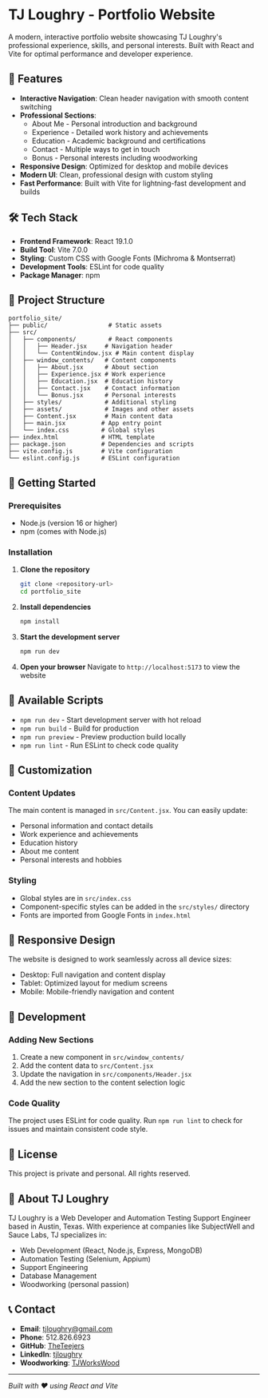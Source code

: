 # TJ Loughry - Portfolio Website

A modern, interactive portfolio website showcasing TJ Loughry's professional experience, skills, and personal interests. Built with React and Vite for optimal performance and developer experience.

## 🚀 Features

- **Interactive Navigation**: Clean header navigation with smooth content switching
- **Professional Sections**: 
  - About Me - Personal introduction and background
  - Experience - Detailed work history and achievements
  - Education - Academic background and certifications
  - Contact - Multiple ways to get in touch
  - Bonus - Personal interests including woodworking
- **Responsive Design**: Optimized for desktop and mobile devices
- **Modern UI**: Clean, professional design with custom styling
- **Fast Performance**: Built with Vite for lightning-fast development and builds

## 🛠️ Tech Stack

- **Frontend Framework**: React 19.1.0
- **Build Tool**: Vite 7.0.0
- **Styling**: Custom CSS with Google Fonts (Michroma & Montserrat)
- **Development Tools**: ESLint for code quality
- **Package Manager**: npm

## 📁 Project Structure

```
portfolio_site/
├── public/                 # Static assets
├── src/
│   ├── components/         # React components
│   │   ├── Header.jsx     # Navigation header
│   │   └── ContentWindow.jsx # Main content display
│   ├── window_contents/   # Content components
│   │   ├── About.jsx      # About section
│   │   ├── Experience.jsx # Work experience
│   │   ├── Education.jsx  # Education history
│   │   ├── Contact.jsx    # Contact information
│   │   └── Bonus.jsx      # Personal interests
│   ├── styles/            # Additional styling
│   ├── assets/            # Images and other assets
│   ├── Content.jsx        # Main content data
│   ├── main.jsx          # App entry point
│   └── index.css         # Global styles
├── index.html            # HTML template
├── package.json          # Dependencies and scripts
├── vite.config.js        # Vite configuration
└── eslint.config.js      # ESLint configuration
```

## 🚀 Getting Started

### Prerequisites

- Node.js (version 16 or higher)
- npm (comes with Node.js)

### Installation

1. **Clone the repository**
   ```bash
   git clone <repository-url>
   cd portfolio_site
   ```

2. **Install dependencies**
   ```bash
   npm install
   ```

3. **Start the development server**
   ```bash
   npm run dev
   ```

4. **Open your browser**
   Navigate to `http://localhost:5173` to view the website

## 📜 Available Scripts

- `npm run dev` - Start development server with hot reload
- `npm run build` - Build for production
- `npm run preview` - Preview production build locally
- `npm run lint` - Run ESLint to check code quality

## 🎨 Customization

### Content Updates

The main content is managed in `src/Content.jsx`. You can easily update:

- Personal information and contact details
- Work experience and achievements
- Education history
- About me content
- Personal interests and hobbies

### Styling

- Global styles are in `src/index.css`
- Component-specific styles can be added in the `src/styles/` directory
- Fonts are imported from Google Fonts in `index.html`

## 📱 Responsive Design

The website is designed to work seamlessly across all device sizes:
- Desktop: Full navigation and content display
- Tablet: Optimized layout for medium screens
- Mobile: Mobile-friendly navigation and content

## 🔧 Development

### Adding New Sections

1. Create a new component in `src/window_contents/`
2. Add the content data to `src/Content.jsx`
3. Update the navigation in `src/components/Header.jsx`
4. Add the new section to the content selection logic

### Code Quality

The project uses ESLint for code quality. Run `npm run lint` to check for issues and maintain consistent code style.

## 📄 License

This project is private and personal. All rights reserved.

## 👤 About TJ Loughry

TJ Loughry is a Web Developer and Automation Testing Support Engineer based in Austin, Texas. With experience at companies like SubjectWell and Sauce Labs, TJ specializes in:

- Web Development (React, Node.js, Express, MongoDB)
- Automation Testing (Selenium, Appium)
- Support Engineering
- Database Management
- Woodworking (personal passion)

## 📞 Contact

- **Email**: tjloughry@gmail.com
- **Phone**: 512.826.6923
- **GitHub**: [TheTeejers](https://github.com/TheTeejers)
- **LinkedIn**: [tjloughry](https://linkedin.com/in/tjloughry)
- **Woodworking**: [TJWorksWood](https://www.tjworkswood.com/)

---

*Built with ❤️ using React and Vite*
